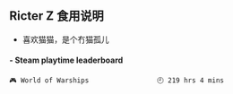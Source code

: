 ## Ricter Z 食用说明
- 喜欢猫猫，是个冇猫孤儿

<!-- steam-box start -->
#### - Steam playtime leaderboard
```text
🎮 World of Warships                 🕘 219 hrs 4 mins
```
<!-- Powered by https://github.com/YouEclipse/steam-box . -->
<!-- steam-box end -->
